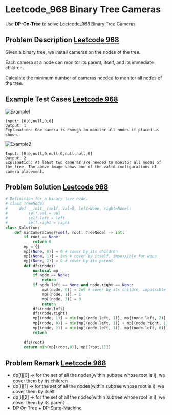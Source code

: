 # Leetcode_968 Binary Tree Cameras



Use **DP-On-Tree** to solve Leetcode_968 Binary Tree Cameras
<!--more-->


## Problem Description [Leetcode 968](https://leetcode.com/problems/binary-tree-cameras/)

<p>
Given a binary tree, we install cameras on the nodes of the tree. 

Each camera at a node can monitor its parent, itself, and its immediate children.

Calculate the minimum number of cameras needed to monitor all nodes of the tree.
</p>


## Example Test Cases [Leetcode 968](https://leetcode.com/problems/binary-tree-cameras/)

![Example1](https://assets.leetcode.com/uploads/2018/12/29/bst_cameras_01.png)
```
Input: [0,0,null,0,0]
Output: 1
Explanation: One camera is enough to monitor all nodes if placed as shown.
```

![Example2](https://assets.leetcode.com/uploads/2018/12/29/bst_cameras_02.png)
```
Input: [0,0,null,0,null,0,null,null,0]
Output: 2
Explanation: At least two cameras are needed to monitor all nodes of the tree. The above image shows one of the valid configurations of camera placement.
```

## Problem Solution [Leetcode 968](https://leetcode.com/problems/binary-tree-cameras/)

```python
# Definition for a binary tree node.
# class TreeNode:
#     def __init__(self, val=0, left=None, right=None):
#         self.val = val
#         self.left = left
#         self.right = right
class Solution:
    def minCameraCover(self, root: TreeNode) -> int:
        if root == None:
            return 0
        mp = {}
        mp[(None, 0)] = 0 # cover by its children
        mp[(None, 1)] = 2e9 # cover by itself, impossible for None
        mp[(None, 2)] = 0 # cover by its parent
        def dfs(node):
            nonlocal mp
            if node == None:
                return 
            if node.left == None and node.right == None:
                mp[(node, 0)] = 2e9 # cover by its childre, impossible for leaf node
                mp[(node, 1)] = 1
                mp[(node, 2)] = 0
                return
            dfs(node.left)
            dfs(node.right)
            mp[(node, 1)] = min(mp[(node.left, 1)], mp[(node.left, 2)], mp[(node.left, 0)]) + min(mp[(node.right, 1)], mp[(node.right, 2)], mp[(node.right, 0)]) + 1
            mp[(node, 0)] = min(mp[(node.left, 1)] + mp[(node.right, 1)], mp[(node.left, 0)] + mp[(node.right, 1)],  mp[(node.left, 1)] + mp[(node.right, 0)])
            mp[(node, 2)] = min(mp[(node.left, 1)], mp[(node.left, 0)]) + min(mp[(node.right, 1)], mp[(node.right, 0)])
            return
        
        dfs(root)
        return min(mp[(root,0)], mp[(root,1)])     
```


## Problem Remark [Leetcode 968](https://leetcode.com/problems/binary-tree-cameras/)
- dp[i][0] -> for the set of all the nodes(within subtree whose root is i), we cover them by its children
- dp[i][1] -> for the set of all the nodes(within subtree whose root is i), we cover them by itself
- dp[i][2] -> for the set of all the nodes(within subtree whose root is i), we cover them by its parent
- DP On Tree + DP-State-Machine 


